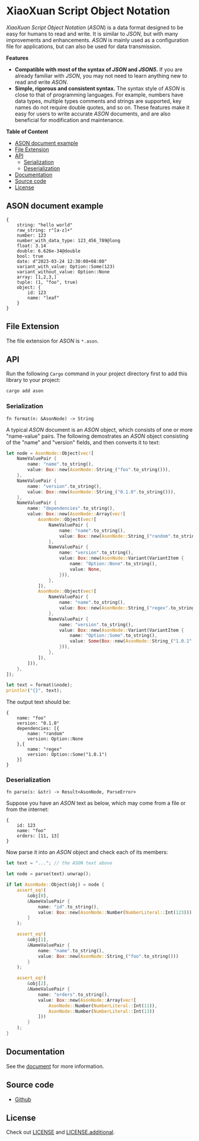 # XiaoXuan Script Object Notation

_XiaoXuan Script Object Notation_ (_ASON_) is a data format designed to be easy for humans to read and write. It is similar to _JSON_, but with many improvements and enhancements. _ASON_ is mainly used as a configuration file for applications, but can also be used for data transmission.

**Features**

- **Compatible with most of the syntax of _JSON_ and _JSON5_.** If you are already familiar with _JSON_, you may not need to learn anything new to read and write _ASON_.
- **Simple, rigorous and consistent syntax.** The syntax style of _ASON_ is close to that of programming languages. For example, numbers have data types, multiple types comments and strings are supported, key names do not require double quotes, and so on. These features make it easy for users to write accurate _ASON_ documents, and are also beneficial for modification and maintenance.

**Table of Content**

<!-- @import "[TOC]" {cmd="toc" depthFrom=2 depthTo=6 orderedList=false} -->

<!-- code_chunk_output -->

- [ASON document example](#ason-document-example)
- [File Extension](#file-extension)
- [API](#api)
  - [Serialization](#serialization)
  - [Deserialization](#deserialization)
- [Documentation](#documentation)
- [Source code](#source-code)
- [License](#license)

<!-- /code_chunk_output -->

## ASON document example

```json5
{
    string: "hello world"
    raw_string: r"[a-z]+"
    number: 123
    number_with_data_type: 123_456_789@long
    float: 3.14
    double: 6.626e-34@double
    bool: true
    date: d"2023-03-24 12:30:00+08:00"
    variant_with_value: Option::Some(123)
    variant_without_value: Option::None
    array: [1,2,3,]
    tuple: (1, "foo", true)
    object: {
        id: 123
        name: "leaf"
    }
}
```

## File Extension

The file extension for _ASON_ is `*.ason`.

## API

Run the following `Cargo` command in your project directory first to add this library to your project:

```bash
cargo add ason
```

### Serialization

`fn format(n: &AsonNode) -> String`

A typical _ASON_ document is an _ASON_ object, which consists of one or more "name-value" pairs. The following demostrates an _ASON_ object consisting of the "name" and "version" fields, and then converts it to text:

```rust
let node = AsonNode::Object(vec![
    NameValuePair {
        name: "name".to_string(),
        value: Box::new(AsonNode::String_("foo".to_string())),
    },
    NameValuePair {
        name: "version".to_string(),
        value: Box::new(AsonNode::String_("0.1.0".to_string())),
    },
    NameValuePair {
        name: "dependencies".to_string(),
        value: Box::new(AsonNode::Array(vec![
            AsonNode::Object(vec![
                NameValuePair {
                    name: "name".to_string(),
                    value: Box::new(AsonNode::String_("random".to_string())),
                },
                NameValuePair {
                    name: "version".to_string(),
                    value: Box::new(AsonNode::Variant(VariantItem {
                        name: "Option::None".to_string(),
                        value: None,
                    })),
                },
            ]),
            AsonNode::Object(vec![
                NameValuePair {
                    name: "name".to_string(),
                    value: Box::new(AsonNode::String_("regex".to_string())),
                },
                NameValuePair {
                    name: "version".to_string(),
                    value: Box::new(AsonNode::Variant(VariantItem {
                        name: "Option::Some".to_string(),
                        value: Some(Box::new(AsonNode::String_("1.0.1".to_string()))),
                    })),
                },
            ]),
        ])),
    },
]);

let text = format(&node);
println!("{}", text);
```

The output text should be:

```json5
{
    name: "foo"
    version: "0.1.0"
    dependencies: [{
        name: "random"
        version: Option::None
    },{
        name: "regex"
        version: Option::Some("1.0.1")
    }]
}
```

### Deserialization

`fn parse(s: &str) -> Result<AsonNode, ParseError>`

Suppose you have an _ASON_ text as below, which may come from a file or from the internet:

```json5
{
    id: 123
    name: "foo"
    orders: [11, 13]
}
```

Now parse it into an _ASON_ object and check each of its members:

```rust
let text = "..."; // the ASON text above

let node = parse(text).unwrap();

if let AsonNode::Object(obj) = node {
    assert_eq!(
        &obj[0],
        &NameValuePair {
            name: "id".to_string(),
            value: Box::new(AsonNode::Number(NumberLiteral::Int(123)))
        }
    );

    assert_eq!(
        &obj[1],
        &NameValuePair {
            name: "name".to_string(),
            value: Box::new(AsonNode::String_("foo".to_string()))
        }
    );

    assert_eq!(
        &obj[2],
        &NameValuePair {
            name: "orders".to_string(),
            value: Box::new(AsonNode::Array(vec![
                AsonNode::Number(NumberLiteral::Int(11)),
                AsonNode::Number(NumberLiteral::Int(13))
            ]))
        }
    );
}
```

## Documentation

See the [document](https://hemashushu.github.io/works/xiaoxuan-script-object-notation) for more information.

## Source code

- [Github](https://github.com/hemashushu/xiaoxuan-script-object-notation)

## License

Check out [LICENSE](./LICENSE) and [LICENSE.additional](./LICENSE.additional).
